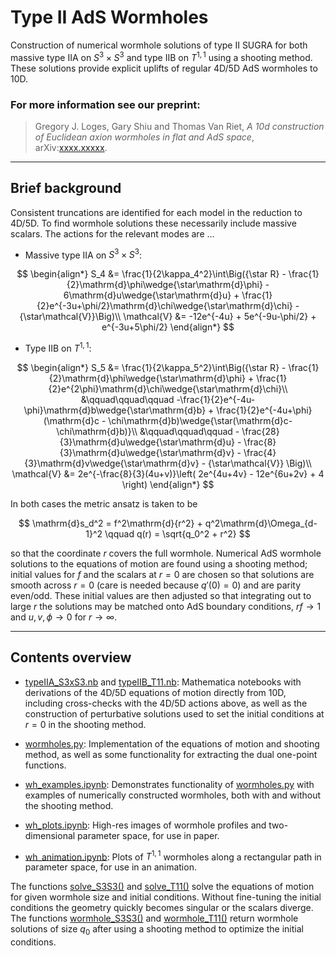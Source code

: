 # Type II AdS Wormholes

Construction of numerical wormhole solutions of type II SUGRA for both massive type IIA on $S^3\times S^3$ and type IIB on $T^{1,1}$ using a shooting method. These solutions provide explicit uplifts of regular 4D/5D AdS wormholes to 10D.

### For more information see our preprint:

>Gregory J. Loges, Gary Shiu and Thomas Van Riet, _A 10d construction of Euclidean axion wormholes in flat and AdS space_, arXiv:[xxxx.xxxxx](https://arxiv.org/abs/xxxx.xxxxx).

---
## Brief background
Consistent truncations are identified for each model in the reduction to 4D/5D. To find wormhole solutions these necessarily include massive scalars. The actions for the relevant modes are $\ldots$

- Massive type IIA on $S^3\times S^3$:

$$ \begin{align*}
    S_4 &= \frac{1}{2\kappa_4^2}\int\Big({\star R} - \frac{1}{2}\mathrm{d}\phi\wedge{\star\mathrm{d}\phi} - 6\mathrm{d}u\wedge{\star\mathrm{d}u} + \frac{1}{2}e^{-3u+\phi/2}\mathrm{d}\chi\wedge{\star\mathrm{d}\chi} - {\star\mathcal{V}}\Big)\\
    \mathcal{V} &= -12e^{-4u} + 5e^{-9u-\phi/2} + e^{-3u+5\phi/2}
\end{align*} $$

- Type IIB on $T^{1,1}$:

$$ \begin{align*}
    S_5 &= \frac{1}{2\kappa_5^2}\int\Big({\star R} - \frac{1}{2}\mathrm{d}\phi\wedge{\star\mathrm{d}\phi} + \frac{1}{2}e^{2\phi}\mathrm{d}\chi\wedge{\star\mathrm{d}\chi}\\
    &\qquad\qquad\qquad -\frac{1}{2}e^{-4u-\phi}\mathrm{d}b\wedge{\star\mathrm{d}b} + \frac{1}{2}e^{-4u+\phi}(\mathrm{d}c - \chi\mathrm{d}b)\wedge{\star(\mathrm{d}c-\chi\mathrm{d}b)}\\
    &\qquad\qquad\qquad - \frac{28}{3}\mathrm{d}u\wedge{\star\mathrm{d}u} - \frac{8}{3}\mathrm{d}u\wedge{\star\mathrm{d}v} - \frac{4}{3}\mathrm{d}v\wedge{\star\mathrm{d}v} - {\star\mathcal{V}} \Big)\\
    \mathcal{V} &= 2e^{-\frac{8}{3}(4u+v)}\left( 2e^{4u+4v} - 12e^{6u+2v} + 4 \right)
\end{align*} $$

In both cases the metric ansatz is taken to be

$$ \mathrm{d}s_d^2 = f^2\mathrm{d}{r^2} + q^2\mathrm{d}\Omega_{d-1}^2 \qquad q(r) = \sqrt{q_0^2 + r^2} $$

so that the coordinate $r$ covers the full wormhole. Numerical AdS wormhole solutions to the equations of motion are found using a shooting method; initial values for $f$ and the scalars at $r=0$ are chosen so that solutions are smooth across $r=0$ (care is needed because $q'(0)=0$) and are parity even/odd. These initial values are then adjusted so that integrating out to large $r$ the solutions may be matched onto AdS boundary conditions, $rf\to 1$ and $u,v,\phi\to0$ for $r\to\infty$.

---
## Contents overview

- [typeIIA_S3xS3.nb](https://github.com/gloges/typeII-wormholes/blob/main/typeIIA_S3xS3.nb) and [typeIIB_T11.nb](https://github.com/gloges/typeII-wormholes/blob/main/typeIIB_T11.nb): Mathematica notebooks with derivations of the 4D/5D equations of motion directly from 10D, including cross-checks with the 4D/5D actions above, as well as the construction of perturbative solutions used to set the initial conditions at $r=0$ in the shooting method.

- [wormholes.py](https://github.com/gloges/typeII-wormholes/blob/main/wormholes.py): Implementation of the equations of motion and shooting method, as well as some functionality for extracting the dual one-point functions.

- [wh_examples.ipynb](https://github.com/gloges/typeII-wormholes/blob/main/wh_examples.ipynb): Demonstrates functionality of [wormholes.py](https://github.com/gloges/typeII-wormholes/blob/main/wormholes.py) with examples of numerically constructed wormholes, both with and without the shooting method.

- [wh_plots.ipynb](https://github.com/gloges/typeII-wormholes/blob/main/wh_plots.ipynb): High-res images of wormhole profiles and two-dimensional parameter space, for use in paper.

- [wh_animation.ipynb](https://github.com/gloges/typeII-wormholes/blob/main/wh_animation.ipynb): Plots of $T^{1,1}$ wormholes along a rectangular path in parameter space, for use in an animation.

The functions [solve_S3S3()](./wormholes.py#L83) and [solve_T11()](./wormholes.py#L424) solve the equations of motion for given wormhole size and initial conditions. Without fine-tuning the initial conditions the geometry quickly becomes singular or the scalars diverge. The functions [wormhole_S3S3()](./wormholes.py#L217) and [wormhole_T11()](./wormholes.py#L588) return wormhole solutions of size $q_0$ after using a shooting method to optimize the initial conditions.
